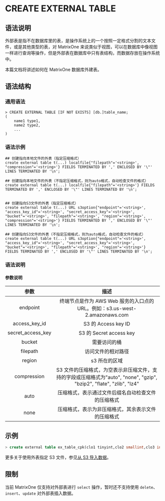 # **CREATE EXTERNAL TABLE**

## **语法说明**

外部表是指不在数据库里的表，是操作系统上的一个按照一定格式分割的文本文件，或是其他类型的表，对 MatrixOne 来说类似于视图，可以在数据库中像视图一样进行查询等操作，但是外部表在数据库中只有表结构，而数据存放在操作系统中。

本篇文档将讲述如何在 MatrixOne 数据库外建表。

## **语法结构**

### 通用语法

```
> CREATE EXTERNAL TABLE [IF NOT EXISTS] [db.]table_name;
(
    name1 type1,
    name2 type2,
    ...
)
```

### 语法示例

```
## 创建指向本地文件的外表（指定压缩格式）
create external table t(...) localfile{"filepath"='<string>', "compression"='<string>'} FIELDS TERMINATED BY ',' ENCLOSED BY '\"' LINES TERMINATED BY '\n';

## 创建指向本地文件的外表（不指定压缩格式，则为auto格式，自动检查文件的格式）
create external table t(...) localfile{"filepath"='<string>'} FIELDS TERMINATED BY ',' ENCLOSED BY '\"' LINES TERMINATED BY '\n';


## 创建指向S3文件的外表（指定压缩格式）
create external table t(...) URL s3option{"endpoint"='<string>', "access_key_id"='<string>', "secret_access_key"='<string>', "bucket"='<string>', "filepath"='<string>', "region"='<string>', "compression"='<string>'} FIELDS TERMINATED BY ',' ENCLOSED BY '\"' LINES TERMINATED BY '\n';

## 创建指向S3文件的外表（不指定压缩格式，则为auto格式，自动检查文件的格式）
create external table t(...) URL s3option{"endpoint"='<string>', "access_key_id"='<string>', "secret_access_key"='<string>', "bucket"='<string>', "filepath"='<string>', "region"='<string>'} FIELDS TERMINATED BY ',' ENCLOSED BY '\"' LINES TERMINATED BY '\n';
```

### 语法说明

#### 参数说明

|参数|描述|
|:-:|:-:|
|endpoint|终端节点是作为 AWS Web 服务的入口点的 URL。例如：s3.us-west-2.amazonaws.com|
|access_key_id| S3 的 Access key ID|
|secret_access_key| S3 的 Secret access key|
|bucket| 需要访问的桶|
|filepath| 访问文件的相对路径 |
|region| s3 所在的区域|
|compression| S3 文件的压缩格式，为空表示非压缩文件，支持的字段或压缩格式为"auto", "none", "gzip", "bzip2", "flate", "zlib", "lz4"|
|auto|压缩格式，表示通过文件后缀名自动检查文件的压缩格式|
|none|压缩格式，表示为非压缩格式，其余表示文件的压缩格式|

## 示例

```sql
> create external table ex_table_cpk(clo1 tinyint,clo2 smallint,clo3 int,clo4 bigint,clo5 tinyint unsigned,clo6 smallint unsigned,clo7 int unsigned,clo8 bigint unsigned,col9 float,col10 double,col11 varchar(255),col12 Date,col13 DateTime,col14 timestamp,col15 bool,col16 decimal(5,2),col17 text,col18 varchar(255),col19 varchar(255),col20 varchar(255))infile{"filepath"='$resources/external_table_file/cpk_table_1.csv'} ;
```

更多关于使用外表指定 S3 文件，参见[从 S3 导入数据](../../../Develop/import-data/bulk-load/load-s3.md)。

## **限制**

当前 MatrixOne 仅支持对外部表进行 `select` 操作，暂时还不支持使用 `delete`、`insert`、`update` 对外部表插入数据。
